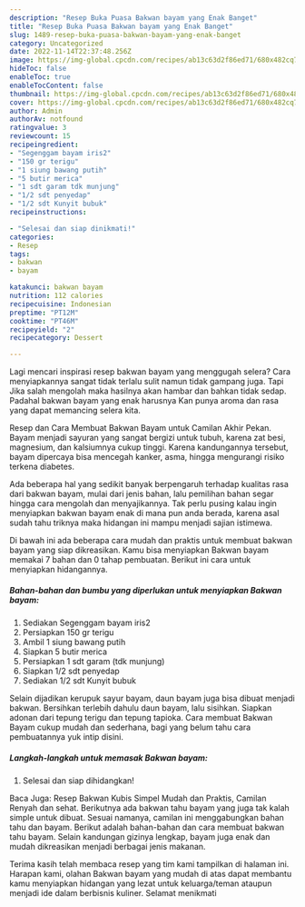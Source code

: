 ```yaml
---
description: "Resep Buka Puasa Bakwan bayam yang Enak Banget"
title: "Resep Buka Puasa Bakwan bayam yang Enak Banget"
slug: 1489-resep-buka-puasa-bakwan-bayam-yang-enak-banget
category: Uncategorized
date: 2022-11-14T22:37:48.256Z
image: https://img-global.cpcdn.com/recipes/ab13c63d2f86ed71/680x482cq70/bakwan-bayam-foto-resep-utama.jpg
hideToc: false
enableToc: true
enableTocContent: false
thumbnail: https://img-global.cpcdn.com/recipes/ab13c63d2f86ed71/680x482cq70/bakwan-bayam-foto-resep-utama.jpg
cover: https://img-global.cpcdn.com/recipes/ab13c63d2f86ed71/680x482cq70/bakwan-bayam-foto-resep-utama.jpg
author: Admin
authorAv: notfound
ratingvalue: 3
reviewcount: 15
recipeingredient:
- "Segenggam bayam iris2"
- "150 gr terigu"
- "1 siung bawang putih"
- "5 butir merica"
- "1 sdt garam tdk munjung"
- "1/2 sdt penyedap"
- "1/2 sdt Kunyit bubuk"
recipeinstructions:

- "Selesai dan siap dinikmati!"
categories:
- Resep
tags:
- bakwan
- bayam

katakunci: bakwan bayam 
nutrition: 112 calories
recipecuisine: Indonesian
preptime: "PT12M"
cooktime: "PT46M"
recipeyield: "2"
recipecategory: Dessert

---
```



Lagi mencari inspirasi resep bakwan bayam yang menggugah selera? Cara menyiapkannya sangat tidak terlalu sulit namun tidak gampang juga. Tapi Jika salah mengolah maka hasilnya akan hambar dan bahkan tidak sedap. Padahal bakwan bayam yang enak harusnya Kan punya aroma dan rasa yang dapat memancing selera kita.


Resep dan Cara Membuat Bakwan Bayam untuk Camilan Akhir Pekan. Bayam menjadi sayuran yang sangat bergizi untuk tubuh, karena zat besi, magnesium, dan kalsiumnya cukup tinggi. Karena kandungannya tersebut, bayam dipercaya bisa mencegah kanker, asma, hingga mengurangi risiko terkena diabetes.

Ada beberapa hal yang sedikit banyak berpengaruh terhadap kualitas rasa dari bakwan bayam, mulai dari jenis bahan, lalu pemilihan bahan segar hingga cara mengolah dan menyajikannya. Tak perlu pusing kalau ingin menyiapkan bakwan bayam enak di mana pun anda berada, karena asal sudah tahu triknya maka hidangan ini mampu menjadi sajian istimewa.


Di bawah ini ada beberapa cara mudah dan praktis untuk membuat bakwan bayam yang siap dikreasikan. Kamu bisa menyiapkan Bakwan bayam memakai 7 bahan dan 0 tahap pembuatan. Berikut ini cara untuk menyiapkan hidangannya.

<!--inarticleads1-->

##### Bahan-bahan dan bumbu yang diperlukan untuk menyiapkan Bakwan bayam:

1. Sediakan Segenggam bayam iris2
1. Persiapkan 150 gr terigu
1. Ambil 1 siung bawang putih
1. Siapkan 5 butir merica
1. Persiapkan 1 sdt garam (tdk munjung)
1. Siapkan 1/2 sdt penyedap
1. Sediakan 1/2 sdt Kunyit bubuk


Selain dijadikan kerupuk sayur bayam, daun bayam juga bisa dibuat menjadi bakwan. Bersihkan terlebih dahulu daun bayam, lalu sisihkan. Siapkan adonan dari tepung terigu dan tepung tapioka. Cara membuat Bakwan Bayam cukup mudah dan sederhana, bagi yang belum tahu cara pembuatannya yuk intip disini. 

<!--inarticleads2-->

##### Langkah-langkah untuk memasak Bakwan bayam:


1. Selesai dan siap dihidangkan!

Baca Juga: Resep Bakwan Kubis Simpel Mudah dan Praktis, Camilan Renyah dan sehat. Berikutnya ada bakwan tahu bayam yang juga tak kalah simple untuk dibuat. Sesuai namanya, camilan ini menggabungkan bahan tahu dan bayam. Berikut adalah bahan-bahan dan cara membuat bakwan tahu bayam. Selain kandungan gizinya lengkap, bayam juga enak dan mudah dikreasikan menjadi berbagai jenis makanan. 

Terima kasih telah membaca resep yang tim kami tampilkan di halaman ini. Harapan kami, olahan Bakwan bayam yang mudah di atas dapat membantu kamu menyiapkan hidangan yang lezat untuk keluarga/teman ataupun menjadi ide dalam berbisnis kuliner. Selamat menikmati
